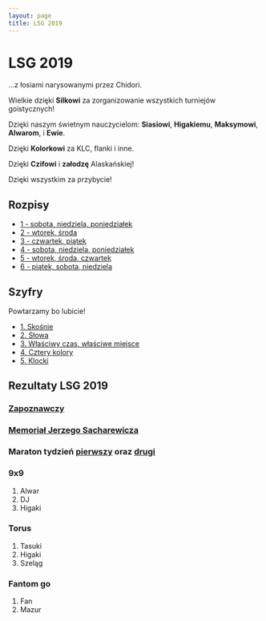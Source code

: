 ```yaml
---
layout: page
title: LSG 2019
---
```


# LSG 2019

...z łosiami narysowanymi przez Chidori.

Wielkie dzięki **Silkowi** za zorganizowanie wszystkich turniejów goistycznych!

Dzięki naszym świetnym nauczycielom: **Siasiowi**, **Higakiemu**, **Maksymowi**, **Alwarom**, i **Ewie**.

Dzięki **Kolorkowi** za KLC, flanki i inne.

Dzięki **Czifowi** i **załodzę** Alaskańskiej!

Dzięki wszystkim za przybycie!

## Rozpisy

- [1 - sobota, niedziela, poniedziałek](/public/2019/1.pdf)
- [2 - wtorek, środa](/public/2019/2.pdf)
- [3 - czwartek, piątek](/public/2019/3.pdf)
- [4 - sobota, niedziela, poniedziałek](/public/2019/4.pdf)
- [5 - wtorek, środa, czwartek](/public/2019/5.pdf)
- [6 - piątek, sobota, niedziela](/public/2019/6.pdf)

## Szyfry

Powtarzamy bo lubicie!

- [1. Skośnie](/public/2019/szyfry-1.pdf)
- [2. Słowa](/public/2019/szyfry-2.pdf)
- [3. Właściwy czas, właściwe miejsce](/public/2019/szyfry-3.pdf)
- [4. Cztery kolory](/public/2019/szyfry-4.pdf)
- [5. Klocki](/public/2019/szyfry-5.pdf)


## Rezultaty LSG 2019

### [Zapoznawczy](https://www.europeangodatabase.eu/EGD/Tournament_Card.php?&key=T190812A)

### [Memoriał Jerzego Sacharewicza](https://www.europeangodatabase.eu/EGD/Tournament_Card.php?&key=T190817F)

### Maraton tydzień [pierwszy](https://www.europeangodatabase.eu/EGD/Tournament_Card.php?&key=T190813A) oraz [drugi](https://www.europeangodatabase.eu/EGD/Tournament_Card.php?&key=T190819A)

### 9x9

1. Alwar
2. DJ
3. Higaki

### Torus

1. Tasuki
2. Higaki
3. Szeląg

### Fantom go

1. Fan
2. Mazur

